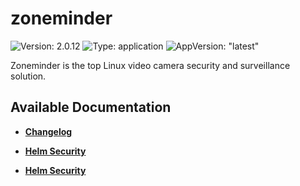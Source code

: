 # zoneminder

![Version: 2.0.12](https://img.shields.io/badge/Version-2.0.12-informational?style=flat-square) ![Type: application](https://img.shields.io/badge/Type-application-informational?style=flat-square) ![AppVersion: "latest"](https://img.shields.io/badge/AppVersion-"latest"-informational?style=flat-square)

Zoneminder is the top Linux video camera security and surveillance solution.

## Available Documentation

- [**Changelog**](CHANGELOG)

- [**Helm Security**](container-security)

- [**Helm Security**](helm-security)

